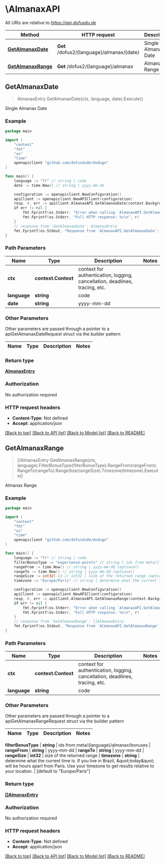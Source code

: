 # \AlmanaxAPI

All URIs are relative to *https://api.dofusdu.de*

Method | HTTP request | Description
------------- | ------------- | -------------
[**GetAlmanaxDate**](AlmanaxAPI.md#GetAlmanaxDate) | **Get** /dofus2/{language}/almanax/{date} | Single Almanax Date
[**GetAlmanaxRange**](AlmanaxAPI.md#GetAlmanaxRange) | **Get** /dofus2/{language}/almanax | Almanax Range



## GetAlmanaxDate

> AlmanaxEntry GetAlmanaxDate(ctx, language, date).Execute()

Single Almanax Date



### Example

```go
package main

import (
	"context"
	"fmt"
	"os"
    "time"
	openapiclient "github.com/dofusdude/dodugo"
)

func main() {
	language := "fr" // string | code
	date := time.Now() // string | yyyy-mm-dd

	configuration := openapiclient.NewConfiguration()
	apiClient := openapiclient.NewAPIClient(configuration)
	resp, r, err := apiClient.AlmanaxAPI.GetAlmanaxDate(context.Background(), language, date).Execute()
	if err != nil {
		fmt.Fprintf(os.Stderr, "Error when calling `AlmanaxAPI.GetAlmanaxDate``: %v\n", err)
		fmt.Fprintf(os.Stderr, "Full HTTP response: %v\n", r)
	}
	// response from `GetAlmanaxDate`: AlmanaxEntry
	fmt.Fprintf(os.Stdout, "Response from `AlmanaxAPI.GetAlmanaxDate`: %v\n", resp)
}
```

### Path Parameters


Name | Type | Description  | Notes
------------- | ------------- | ------------- | -------------
**ctx** | **context.Context** | context for authentication, logging, cancellation, deadlines, tracing, etc.
**language** | **string** | code | 
**date** | **string** | yyyy-mm-dd | 

### Other Parameters

Other parameters are passed through a pointer to a apiGetAlmanaxDateRequest struct via the builder pattern


Name | Type | Description  | Notes
------------- | ------------- | ------------- | -------------



### Return type

[**AlmanaxEntry**](AlmanaxEntry.md)

### Authorization

No authorization required

### HTTP request headers

- **Content-Type**: Not defined
- **Accept**: application/json

[[Back to top]](#) [[Back to API list]](../README.md#documentation-for-api-endpoints)
[[Back to Model list]](../README.md#documentation-for-models)
[[Back to README]](../README.md)


## GetAlmanaxRange

> []AlmanaxEntry GetAlmanaxRange(ctx, language).FilterBonusType(filterBonusType).RangeFrom(rangeFrom).RangeTo(rangeTo).RangeSize(rangeSize).Timezone(timezone).Execute()

Almanax Range



### Example

```go
package main

import (
	"context"
	"fmt"
	"os"
    "time"
	openapiclient "github.com/dofusdude/dodugo"
)

func main() {
	language := "fr" // string | code
	filterBonusType := "experience-points" // string | ids from meta/{language}/almanax/bonuses (optional)
	rangeFrom := time.Now() // string | yyyy-mm-dd (optional)
	rangeTo := time.Now() // string | yyyy-mm-dd (optional)
	rangeSize := int32(-1) // int32 | size of the returned range (optional)
	timezone := "Europe/Paris" // string | determine what the current time is. If you live in Brazil, \"today\" will be hours apart from Paris. Use your timezone to get results relative to your location. (optional) (default to "Europe/Paris")

	configuration := openapiclient.NewConfiguration()
	apiClient := openapiclient.NewAPIClient(configuration)
	resp, r, err := apiClient.AlmanaxAPI.GetAlmanaxRange(context.Background(), language).FilterBonusType(filterBonusType).RangeFrom(rangeFrom).RangeTo(rangeTo).RangeSize(rangeSize).Timezone(timezone).Execute()
	if err != nil {
		fmt.Fprintf(os.Stderr, "Error when calling `AlmanaxAPI.GetAlmanaxRange``: %v\n", err)
		fmt.Fprintf(os.Stderr, "Full HTTP response: %v\n", r)
	}
	// response from `GetAlmanaxRange`: []AlmanaxEntry
	fmt.Fprintf(os.Stdout, "Response from `AlmanaxAPI.GetAlmanaxRange`: %v\n", resp)
}
```

### Path Parameters


Name | Type | Description  | Notes
------------- | ------------- | ------------- | -------------
**ctx** | **context.Context** | context for authentication, logging, cancellation, deadlines, tracing, etc.
**language** | **string** | code | 

### Other Parameters

Other parameters are passed through a pointer to a apiGetAlmanaxRangeRequest struct via the builder pattern


Name | Type | Description  | Notes
------------- | ------------- | ------------- | -------------

 **filterBonusType** | **string** | ids from meta/{language}/almanax/bonuses | 
 **rangeFrom** | **string** | yyyy-mm-dd | 
 **rangeTo** | **string** | yyyy-mm-dd | 
 **rangeSize** | **int32** | size of the returned range | 
 **timezone** | **string** | determine what the current time is. If you live in Brazil, \&quot;today\&quot; will be hours apart from Paris. Use your timezone to get results relative to your location. | [default to &quot;Europe/Paris&quot;]

### Return type

[**[]AlmanaxEntry**](AlmanaxEntry.md)

### Authorization

No authorization required

### HTTP request headers

- **Content-Type**: Not defined
- **Accept**: application/json

[[Back to top]](#) [[Back to API list]](../README.md#documentation-for-api-endpoints)
[[Back to Model list]](../README.md#documentation-for-models)
[[Back to README]](../README.md)

